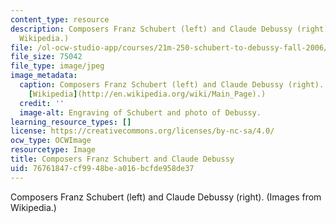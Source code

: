 ```yaml
---
content_type: resource
description: Composers Franz Schubert (left) and Claude Debussy (right). (Images from
  Wikipedia.)
file: /ol-ocw-studio-app/courses/21m-250-schubert-to-debussy-fall-2006/76761847cf9948bea016bcfde958de37_21m-250f06.jpg
file_size: 75042
file_type: image/jpeg
image_metadata:
  caption: Composers Franz Schubert (left) and Claude Debussy (right). (Images from
    [Wikipedia](http://en.wikipedia.org/wiki/Main_Page).)
  credit: ''
  image-alt: Engraving of Schubert and photo of Debussy.
learning_resource_types: []
license: https://creativecommons.org/licenses/by-nc-sa/4.0/
ocw_type: OCWImage
resourcetype: Image
title: Composers Franz Schubert and Claude Debussy
uid: 76761847-cf99-48be-a016-bcfde958de37
---
```

Composers Franz Schubert (left) and Claude Debussy (right). (Images from Wikipedia.)